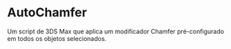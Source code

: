 # AutoChamfer
Um script de 3DS Max que aplica um modificador Chamfer pré-configurado em todos os objetos selecionados.

